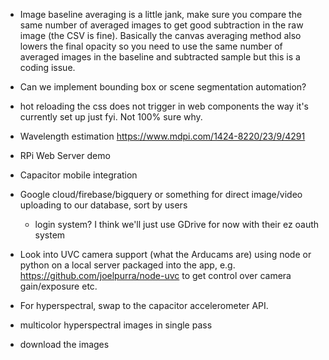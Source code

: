 
- Image baseline averaging is a little jank, make sure you compare the same number of averaged images to get good subtraction in the raw image (the CSV is fine). Basically the canvas averaging method also lowers the final opacity so you need to use the same number of averaged images in the baseline and subtracted sample but this is a coding issue.


- Can we implement bounding box or scene segmentation automation?
- hot reloading the css does not trigger in web components the way it's currently set up just fyi. Not 100% sure why.
- Wavelength estimation https://www.mdpi.com/1424-8220/23/9/4291

- RPi Web Server demo
- Capacitor mobile integration
- Google cloud/firebase/bigquery or something for direct image/video uploading to our database, sort by users 
    - login system? I think we'll just use GDrive for now with their ez oauth system
- Look into UVC camera support (what the Arducams are) using node or python on a local server packaged into the app, e.g. https://github.com/joelpurra/node-uvc to get control over camera gain/exposure etc.


- For hyperspectral, swap to the capacitor accelerometer API.
- multicolor hyperspectral images in single pass
- download the images
